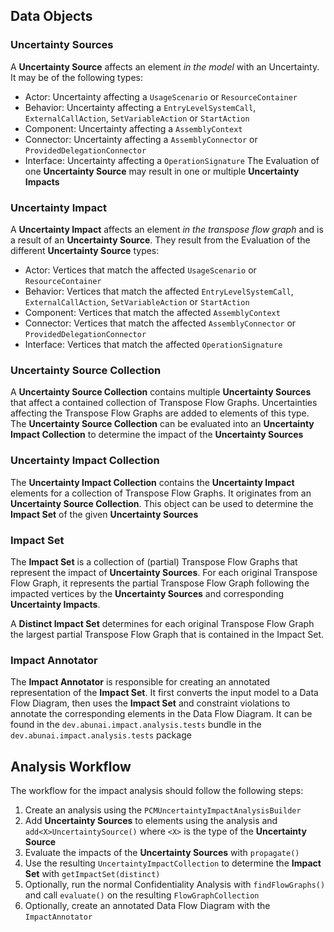 ## Data Objects 
### Uncertainty Sources 
A **Uncertainty Source** affects an element *in the model* with an Uncertainty.
It may be of the following types:
- Actor: Uncertainty affecting a `UsageScenario` or `ResourceContainer`
- Behavior: Uncertainty affecting a `EntryLevelSystemCall`, `ExternalCallAction`, `SetVariableAction` or `StartAction`
- Component: Uncertainty affecting a `AssemblyContext`
- Connector: Uncertainty affecting a `AssemblyConnector` or `ProvidedDelegationConnector`
- Interface: Uncertainty affecting a `OperationSignature`
The Evaluation of one **Uncertainty Source** may result in one or multiple **Uncertainty Impacts**

### Uncertainty Impact 
A **Uncertainty Impact** affects an element *in the transpose flow graph* and is a result of an **Uncertainty Source**.
They result from the Evaluation of the different **Uncertainty Source** types: 
- Actor: Vertices that match the affected `UsageScenario` or `ResourceContainer`
- Behavior: Vertices that match the affected `EntryLevelSystemCall`, `ExternalCallAction`, `SetVariableAction` or `StartAction`
- Component: Vertices that match the affected `AssemblyContext`
- Connector: Vertices that match the affected `AssemblyConnector` or `ProvidedDelegationConnector`
- Interface: Vertices that match the affected `OperationSignature`

### Uncertainty Source Collection 
A **Uncertainty Source Collection** contains multiple **Uncertainty Sources** that affect a contained collection of Transpose Flow Graphs. 
Uncertainties affecting the Transpose Flow Graphs are added to elements of this type.
The **Uncertainty Source Collection** can be evaluated into an **Uncertainty Impact Collection** to determine the impact of the **Uncertainty Sources**

### Uncertainty Impact Collection 
The **Uncertainty Impact Collection** contains the **Uncertainty Impact** elements for a collection of Transpose Flow Graphs.
It originates from an **Uncertainty Source Collection**.
This object can be used to determine the **Impact Set** of the given **Uncertainty Sources**

### Impact Set 
The **Impact Set** is a collection of (partial) Transpose Flow Graphs that represent the impact of **Uncertainty Sources**.
For each original Transpose Flow Graph, it represents the partial Transpose Flow Graph following the impacted vertices by the **Uncertainty Sources** and corresponding **Uncertainty Impacts**.

A **Distinct Impact Set** determines for each original Transpose Flow Graph the largest partial Transpose Flow Graph that is contained in the Impact Set.

### Impact Annotator 
The **Impact Annotator** is responsible for creating an annotated representation of the **Impact Set**.
It first converts the input model to a Data Flow Diagram, then uses the **Impact Set** and constraint violations to annotate the corresponding elements in the Data Flow Diagram. 
It can be found in the `dev.abunai.impact.analysis.tests` bundle in the `dev.abunai.impact.analysis.tests` package 

## Analysis Workflow
The workflow for the impact analysis should follow the following steps:
1. Create an analysis using the `PCMUncertaintyImpactAnalysisBuilder`
2. Add **Uncertainty Sources** to elements using the analysis and `add<X>UncertaintySource()` where `<X>` is the type of the **Uncertainty Source**
3. Evaluate the impacts of the **Uncertainty Sources** with `propagate()`
4. Use the resulting `UncertaintyImpactCollection` to determine the **Impact Set** with `getImpactSet(distinct)`
5. Optionally, run the normal Confidentiality Analysis with `findFlowGraphs()` and call `evaluate()` on the resulting `FlowGraphCollection`
6. Optionally, create an annotated Data Flow Diagram with the `ImpactAnnotator`
